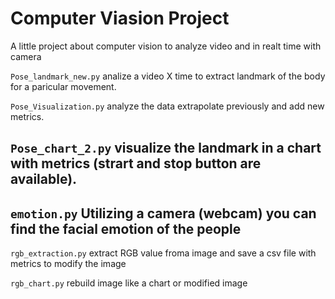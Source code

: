 # Computer Viasion Project
A little project about computer vision to analyze video and in realt time with camera

`Pose_landmark_new.py` analize a video X time to extract landmark of the body for a paricular movement.

`Pose_Visualization.py` analyze the data extrapolate previously and add new metrics.

`Pose_chart_2.py` visualize the landmark in a chart with metrics (strart and stop button are available).
---
`emotion.py` Utilizing a camera (webcam) you can find the facial emotion of the people 
---
`rgb_extraction.py` extract RGB value froma image and save a csv file with metrics to modify the image

`rgb_chart.py` rebuild image like a chart or modified image



